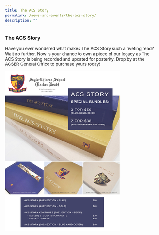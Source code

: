 ```yaml
---
title: The ACS Story
permalink: /news-and-events/the-acs-story/
description: ""
---
```

### **The ACS Story**
Have you ever wondered what makes The ACS Story such a riveting read? Wait no further. Now is your chance to own a piece of our legacy as The ACS Story is being recorded and updated for posterity. Drop by at the ACSBR General Office to purchase yours today!

<img src="/images/acsstory.jpg" style="width:75%">
